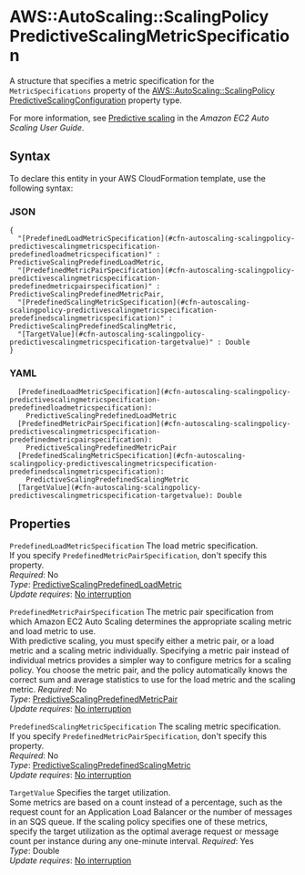 # AWS::AutoScaling::ScalingPolicy PredictiveScalingMetricSpecification<a name="aws-properties-autoscaling-scalingpolicy-predictivescalingmetricspecification"></a>

A structure that specifies a metric specification for the `MetricSpecifications` property of the [AWS::AutoScaling::ScalingPolicy PredictiveScalingConfiguration](https://docs.aws.amazon.com/AWSCloudFormation/latest/UserGuide/aws-properties-autoscaling-scalingpolicy-predictivescalingconfiguration.html) property type\.

For more information, see [Predictive scaling](https://docs.aws.amazon.com/autoscaling/ec2/userguide/ec2-auto-scaling-predictive-scaling.html) in the *Amazon EC2 Auto Scaling User Guide*\. 

## Syntax<a name="aws-properties-autoscaling-scalingpolicy-predictivescalingmetricspecification-syntax"></a>

To declare this entity in your AWS CloudFormation template, use the following syntax:

### JSON<a name="aws-properties-autoscaling-scalingpolicy-predictivescalingmetricspecification-syntax.json"></a>

```
{
  "[PredefinedLoadMetricSpecification](#cfn-autoscaling-scalingpolicy-predictivescalingmetricspecification-predefinedloadmetricspecification)" : PredictiveScalingPredefinedLoadMetric,
  "[PredefinedMetricPairSpecification](#cfn-autoscaling-scalingpolicy-predictivescalingmetricspecification-predefinedmetricpairspecification)" : PredictiveScalingPredefinedMetricPair,
  "[PredefinedScalingMetricSpecification](#cfn-autoscaling-scalingpolicy-predictivescalingmetricspecification-predefinedscalingmetricspecification)" : PredictiveScalingPredefinedScalingMetric,
  "[TargetValue](#cfn-autoscaling-scalingpolicy-predictivescalingmetricspecification-targetvalue)" : Double
}
```

### YAML<a name="aws-properties-autoscaling-scalingpolicy-predictivescalingmetricspecification-syntax.yaml"></a>

```
  [PredefinedLoadMetricSpecification](#cfn-autoscaling-scalingpolicy-predictivescalingmetricspecification-predefinedloadmetricspecification): 
    PredictiveScalingPredefinedLoadMetric
  [PredefinedMetricPairSpecification](#cfn-autoscaling-scalingpolicy-predictivescalingmetricspecification-predefinedmetricpairspecification): 
    PredictiveScalingPredefinedMetricPair
  [PredefinedScalingMetricSpecification](#cfn-autoscaling-scalingpolicy-predictivescalingmetricspecification-predefinedscalingmetricspecification): 
    PredictiveScalingPredefinedScalingMetric
  [TargetValue](#cfn-autoscaling-scalingpolicy-predictivescalingmetricspecification-targetvalue): Double
```

## Properties<a name="aws-properties-autoscaling-scalingpolicy-predictivescalingmetricspecification-properties"></a>

`PredefinedLoadMetricSpecification`  <a name="cfn-autoscaling-scalingpolicy-predictivescalingmetricspecification-predefinedloadmetricspecification"></a>
The load metric specification\.  
If you specify `PredefinedMetricPairSpecification`, don't specify this property\.  
*Required*: No  
*Type*: [PredictiveScalingPredefinedLoadMetric](aws-properties-autoscaling-scalingpolicy-predictivescalingpredefinedloadmetric.md)  
*Update requires*: [No interruption](https://docs.aws.amazon.com/AWSCloudFormation/latest/UserGuide/using-cfn-updating-stacks-update-behaviors.html#update-no-interrupt)

`PredefinedMetricPairSpecification`  <a name="cfn-autoscaling-scalingpolicy-predictivescalingmetricspecification-predefinedmetricpairspecification"></a>
The metric pair specification from which Amazon EC2 Auto Scaling determines the appropriate scaling metric and load metric to use\.  
With predictive scaling, you must specify either a metric pair, or a load metric and a scaling metric individually\. Specifying a metric pair instead of individual metrics provides a simpler way to configure metrics for a scaling policy\. You choose the metric pair, and the policy automatically knows the correct sum and average statistics to use for the load metric and the scaling metric\.
*Required*: No  
*Type*: [PredictiveScalingPredefinedMetricPair](aws-properties-autoscaling-scalingpolicy-predictivescalingpredefinedmetricpair.md)  
*Update requires*: [No interruption](https://docs.aws.amazon.com/AWSCloudFormation/latest/UserGuide/using-cfn-updating-stacks-update-behaviors.html#update-no-interrupt)

`PredefinedScalingMetricSpecification`  <a name="cfn-autoscaling-scalingpolicy-predictivescalingmetricspecification-predefinedscalingmetricspecification"></a>
The scaling metric specification\.  
If you specify `PredefinedMetricPairSpecification`, don't specify this property\.  
*Required*: No  
*Type*: [PredictiveScalingPredefinedScalingMetric](aws-properties-autoscaling-scalingpolicy-predictivescalingpredefinedscalingmetric.md)  
*Update requires*: [No interruption](https://docs.aws.amazon.com/AWSCloudFormation/latest/UserGuide/using-cfn-updating-stacks-update-behaviors.html#update-no-interrupt)

`TargetValue`  <a name="cfn-autoscaling-scalingpolicy-predictivescalingmetricspecification-targetvalue"></a>
Specifies the target utilization\.  
Some metrics are based on a count instead of a percentage, such as the request count for an Application Load Balancer or the number of messages in an SQS queue\. If the scaling policy specifies one of these metrics, specify the target utilization as the optimal average request or message count per instance during any one\-minute interval\. 
*Required*: Yes  
*Type*: Double  
*Update requires*: [No interruption](https://docs.aws.amazon.com/AWSCloudFormation/latest/UserGuide/using-cfn-updating-stacks-update-behaviors.html#update-no-interrupt)